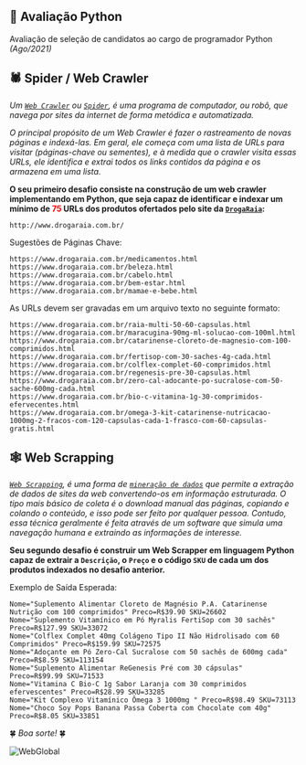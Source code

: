 ## 📌 Avaliação Python
Avaliação de seleção de candidatos ao cargo de programador Python *(Ago/2021)*

## 🕷 Spider / Web Crawler

*Um [`Web Crawler`](https://pt.wikipedia.org/wiki/Rastreador_web) ou [`Spider`](https://pt.wikipedia.org/wiki/Rastreador_web), é uma programa de computador, ou robô, que navega por sites da internet de forma metódica e automatizada.*

*O principal propósito de um Web Crawler é fazer o rastreamento de novas páginas e indexá-las. Em geral, ele começa com uma lista de URLs para visitar (páginas-chave ou sementes), e à medida que o *crawler* visita essas URLs, ele identifica e extrai todos os *links* contidos da página e os armazena em uma lista.*

**O seu primeiro desafio consiste na construção de um web crawler implementando em Python, que seja capaz de identificar e indexar um mínimo de <span style="color: red;">75</span> URLs dos produtos ofertados pelo site da [`DrogaRaia`](http://www.drogaraia.com.br/):**                                                                                                         

```
http://www.drogaraia.com.br/
```

Sugestões de Páginas Chave:

```
https://www.drogaraia.com.br/medicamentos.html
https://www.drogaraia.com.br/beleza.html
https://www.drogaraia.com.br/cabelo.html
https://www.drogaraia.com.br/bem-estar.html
https://www.drogaraia.com.br/mamae-e-bebe.html
```

As URLs devem ser gravadas em um arquivo texto no seguinte formato:

```
https://www.drogaraia.com.br/raia-multi-50-60-capsulas.html
https://www.drogaraia.com.br/maracugina-90mg-ml-solucao-com-100ml.html
https://www.drogaraia.com.br/catarinense-cloreto-de-magnesio-com-100-comprimidos.html
https://www.drogaraia.com.br/fertisop-com-30-saches-4g-cada.html
https://www.drogaraia.com.br/colflex-complet-60-comprimidos.html
https://www.drogaraia.com.br/regenesis-pre-30-capsulas.html
https://www.drogaraia.com.br/zero-cal-adocante-po-sucralose-com-50-sache-600mg-cada.html
https://www.drogaraia.com.br/bio-c-vitamina-1g-30-comprimidos-efervecentes.html
https://www.drogaraia.com.br/omega-3-kit-catarinense-nutricacao-1000mg-2-fracos-com-120-capsulas-cada-1-frasco-com-60-capsulas-gratis.html
```

## 🕸 Web Scrapping

*[`Web Scrapping`](https://pt.wikipedia.org/wiki/Coleta_de_dados_web), é uma forma de [`mineração de dados`](https://pt.wikipedia.org/wiki/Minera%C3%A7%C3%A3o_de_dados) que permite a extração de dados de sites da web convertendo-os em informação estruturada. O tipo mais básico de coleta é o download manual das páginas, copiando e colando o conteúdo, e isso pode ser feito por qualquer pessoa. Contudo, essa técnica geralmente é feita através de um software que simula uma navegação humana e extraindo as informações de interesse.*

**Seu segundo desafio é construir um Web Scrapper em linguagem Python capaz de extrair a `Descrição`, o `Preço` e o código `SKU` de cada um dos produtos indexados no desafio anterior.**

Exemplo de Saída Esperada:

```
Nome="Suplemento Alimentar Cloreto de Magnésio P.A. Catarinense Nutrição com 100 comprimidos" Preco=R$39.90 SKU=26602
Nome="Suplemento Vitamínico em Pó Myralis FertiSop com 30 sachês" Preco=R$127.99 SKU=33072
Nome="Colflex Complet 40mg Colágeno Tipo II Não Hidrolisado com 60 Comprimidos" Preco=R$159.99 SKU=72575
Nome="Adoçante em Pó Zero-Cal Sucralose com 50 sachês de 600mg cada" Preco=R$8.59 SKU=113154
Nome="Suplemento Alimentar ReGenesis Pré com 30 cápsulas" Preco=R$99.99 SKU=71533
Nome="Vitamina C Bio-C 1g Sabor Laranja com 30 comprimidos efervescentes" Preco=R$28.99 SKU=33285
Nome="Kit Complexo Vitamínico Ômega 3 1000mg " Preco=R$98.49 SKU=73113
Nome="Choco Soy Pops Banana Passa Coberta com Chocolate com 40g" Preco=R$8.05 SKU=33851
```

🍀 *Boa sorte!* 🍀

![WebGlobal](https://webglobal.com.br/wp-content/uploads/2016/12/Logo_-_WebGlobal_-_.png)
